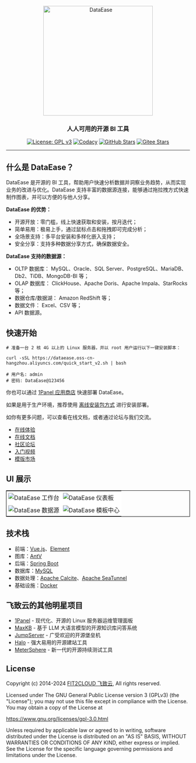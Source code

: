 <p align="center"><a href="https://dataease.io"><img src="https://dataease.oss-cn-hangzhou.aliyuncs.com/img/dataease-logo.png" alt="DataEase" width="300" /></a></p>
<h3 align="center">人人可用的开源 BI 工具</h3>
<p align="center">
  <a href="https://www.gnu.org/licenses/gpl-3.0.html"><img src="https://img.shields.io/github/license/dataease/dataease?color=%231890FF" alt="License: GPL v3"></a>
  <a href="https://app.codacy.com/gh/dataease/dataease?utm_source=github.com&utm_medium=referral&utm_content=dataease/dataease&utm_campaign=Badge_Grade_Dashboard"><img src="https://app.codacy.com/project/badge/Grade/da67574fd82b473992781d1386b937ef" alt="Codacy"></a>
  <a href="https://github.com/dataease/dataease"><img src="https://img.shields.io/github/stars/dataease/dataease?color=%231890FF&style=flat-square" alt="GitHub Stars"></a>
  <a href="https://gitee.com/fit2cloud-feizhiyun/DataEase"><img src="https://gitee.com/fit2cloud-feizhiyun/DataEase/badge/star.svg?theme=gvp" alt="Gitee Stars"></a>
</p>

------------------------------

## 什么是 DataEase？

DataEase 是开源的 BI 工具，帮助用户快速分析数据并洞察业务趋势，从而实现业务的改进与优化。DataEase 支持丰富的数据源连接，能够通过拖拉拽方式快速制作图表，并可以方便的与他人分享。

**DataEase 的优势：**

-   开源开放：零门槛，线上快速获取和安装，按月迭代；
-   简单易用：极易上手，通过鼠标点击和拖拽即可完成分析；
-   全场景支持：多平台安装和多样化嵌入支持；
-   安全分享：支持多种数据分享方式，确保数据安全。

**DataEase 支持的数据源：**

-   OLTP 数据库： MySQL、Oracle、SQL Server、PostgreSQL、MariaDB、Db2、TiDB、MongoDB-BI 等；
-   OLAP 数据库： ClickHouse、Apache Doris、Apache Impala、StarRocks 等；
-   数据仓库/数据湖： Amazon RedShift 等；
-   数据文件： Excel、CSV 等；
-   API 数据源。

## 快速开始

```
# 准备一台 2 核 4G 以上的 Linux 服务器，并以 root 用户运行以下一键安装脚本：

curl -sSL https://dataease.oss-cn-hangzhou.aliyuncs.com/quick_start_v2.sh | bash

# 用户名: admin
# 密码: DataEase@123456
```

你也可以通过 [1Panel 应用商店](https://dataease.io/docs/v2/installation/1panel_installation/) 快速部署 DataEase。

如果是用于生产环境，推荐使用 [离线安装包方式](https://dataease.io/docs/v2/installation/offline_INSTL_and_UPG/) 进行安装部署。

如你有更多问题，可以查看在线文档，或者通过论坛与我们交流。

-   [在线体验](https://dataease.io/demo.html)
-   [在线文档](https://dataease.io/docs/)
-   [社区论坛](https://bbs.fit2cloud.com/c/de/6)
-   [入门视频](https://www.bilibili.com/video/BV1Z84y1X7eF/)
-   [模版市场](https://templates.dataease.cn/)

## UI 展示

<table style="border-collapse: collapse; border: 1px solid black;">
  <tr>
    <td style="padding: 5px;background-color:#fff;"><img src= "https://github.com/dataease/dataease/assets/41712985/8dbed4e1-39f0-4392-aa8c-d1fd83ba42eb" alt="DataEase 工作台"   /></td>
    <td style="padding: 5px;background-color:#fff;"><img src= "https://github.com/dataease/dataease/assets/41712985/7c54cb07-51ef-4bb6-a931-8a95c64c7e11" alt="DataEase 仪表板"   /></td>
  </tr>

  <tr>
    <td style="padding: 5px;background-color:#fff;"><img src= "https://github.com/dataease/dataease/assets/41712985/ffa79361-a7b3-4486-b14a-f3fd3a28f01a" alt="DataEase 数据源"   /></td>
    <td style="padding: 5px;background-color:#fff;"><img src= "https://github.com/dataease/dataease/assets/41712985/bb28f4e4-636e-4ab0-85c5-1dfbd7a5397e" alt="DataEase 模板中心"   /></td>
  </tr>
</table>

## 技术栈

-   前端：[Vue.js](https://vuejs.org/)、[Element](https://element.eleme.cn/)
-   图库：[AntV](https://antv.vision/zh)
-   后端：[Spring Boot](https://spring.io/projects/spring-boot)
-   数据库：[MySQL](https://www.mysql.com/)
-   数据处理：[Apache Calcite](https://github.com/apache/calcite/)、[Apache SeaTunnel](https://github.com/apache/seatunnel)
-   基础设施：[Docker](https://www.docker.com/)

## 飞致云的其他明星项目

- [1Panel](https://github.com/1panel-dev/1panel/) - 现代化、开源的 Linux 服务器运维管理面板
- [MaxKB](https://github.com/1panel-dev/MaxKB/) - 基于 LLM 大语言模型的开源知识库问答系统
- [JumpServer](https://github.com/jumpserver/jumpserver/) - 广受欢迎的开源堡垒机
- [Halo](https://github.com/halo-dev/halo/) - 强大易用的开源建站工具
- [MeterSphere](https://github.com/metersphere/metersphere/) - 新一代的开源持续测试工具

## License

Copyright (c) 2014-2024 [FIT2CLOUD 飞致云](https://fit2cloud.com/), All rights reserved.

Licensed under The GNU General Public License version 3 (GPLv3)  (the "License"); you may not use this file except in compliance with the License. You may obtain a copy of the License at

<https://www.gnu.org/licenses/gpl-3.0.html>

Unless required by applicable law or agreed to in writing, software distributed under the License is distributed on an "AS IS" BASIS, WITHOUT WARRANTIES OR CONDITIONS OF ANY KIND, either express or implied. See the License for the specific language governing permissions and limitations under the License.
